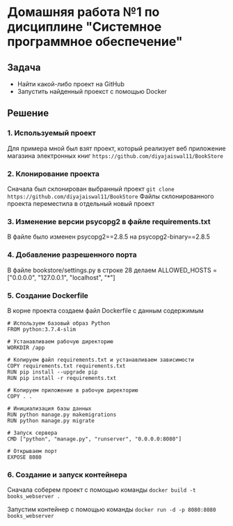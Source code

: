 # Домашняя работа №1 по дисциплине "Системное программное обеспечение"

## Задача
- Найти какой-либо проект на GitHub
- Запустить найденный проекст с помощью Docker

## Решение

### 1. Используемый проект
Для примера мной был взят проект, который реализует веб приложение магазина электронных книг
`https://github.com/diyajaiswal11/BookStore`

### 2. Клонирование проекта
Сначала был склонирован выбранный проект
`git clone https://github.com/diyajaiswal11/BookStore`
Файлы склонированного проекта переместила в отдельный новый проект

### 3. Изменение версии psycopg2 в файле requirements.txt
В файле было изменен psycopg2==2.8.5 на psycopg2-binary==2.8.5

### 4. Добавление разрешенного порта
В файле bookstore/settings.py в строке 28 делаем ALLOWED_HOSTS = ["0.0.0.0", "127.0.0.1", "localhost", "*"]

### 5. Создание Dockerfile
В корне проекта создаем файл Dockerfile с данным содержимым
```
# Используем базовый образ Python
FROM python:3.7.4-slim

# Устанавливаем рабочую директорию
WORKDIR /app

# Копируем файл requirements.txt и устанавливаем зависимости
COPY requirements.txt requirements.txt
RUN pip install --upgrade pip
RUN pip install -r requirements.txt

# Копируем приложение в рабочую директорию
COPY . .

# Инициализация базы данных
RUN python manage.py makemigrations
RUN python manage.py migrate

# Запуск сервера
CMD ["python", "manage.py", "runserver", "0.0.0.0:8080"]

# Открываем порт
EXPOSE 8080
```

### 6. Создание и запуск контейнера

Сначала соберем проект с помощью команды
`docker build -t books_webserver .`

Запустим контейнер с помощью команды
`docker run -d -p 8080:8080 books_webserver`

